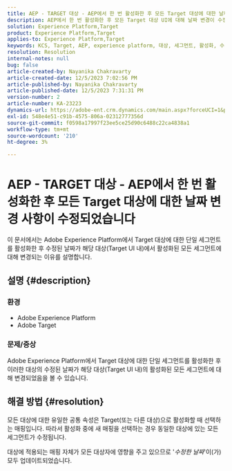 ```yaml
---
title: AEP - TARGET 대상 - AEP에서 한 번 활성화한 후 모든 Target 대상에 대한 날짜 변경 사항이 수정되었습니다
description: AEP에서 한 번 활성화한 후 모든 Target 대상 UI에 대해 날짜 변경이 수정된 이유를 알아보십시오.
solution: Experience Platform,Target
product: Experience Platform,Target
applies-to: Experience Platform,Target
keywords: KCS, Target, AEP, experience platform, 대상, 세그먼트, 활성화, 수정됨, 날짜
resolution: Resolution
internal-notes: null
bug: false
article-created-by: Nayanika Chakravarty
article-created-date: 12/5/2023 7:02:56 PM
article-published-by: Nayanika Chakravarty
article-published-date: 12/5/2023 7:31:31 PM
version-number: 2
article-number: KA-23223
dynamics-url: https://adobe-ent.crm.dynamics.com/main.aspx?forceUCI=1&pagetype=entityrecord&etn=knowledgearticle&id=072661e3-a093-ee11-be37-6045bd006793
exl-id: 548e4e51-c91b-4575-806a-02312777356d
source-git-commit: f0598a17997f23ee5ce25d90c6488c22ca4838a1
workflow-type: tm+mt
source-wordcount: '210'
ht-degree: 3%

---
```


# AEP - TARGET 대상 - AEP에서 한 번 활성화한 후 모든 Target 대상에 대한 날짜 변경 사항이 수정되었습니다


이 문서에서는 Adobe Experience Platform에서 Target 대상에 대한 단일 세그먼트를 활성화한 후 수정된 날짜가 해당 대상(Target UI 내)에서 활성화된 모든 세그먼트에 대해 변경되는 이유를 설명합니다.

## 설명 {#description}


### 환경

- Adobe Experience Platform
- Adobe Target


### 문제/증상

Adobe Experience Platform에서 Target 대상에 대한 단일 세그먼트를 활성화한 후 이러한 대상의 수정된 날짜가 해당 대상(Target UI 내)의 활성화된 모든 세그먼트에 대해 변경되었음을 볼 수 있습니다.


## 해결 방법 {#resolution}


모든 대상에 대한 유일한 공통 속성은 Target(또는 다른 대상)으로 활성화할 때 선택하는 매핑입니다. 따라서 활성화 중에 새 매핑을 선택하는 경우 동일한 대상에 있는 모든 세그먼트가 수정됩니다.

대상에 적용되는 매핑 자체가 모든 대상자에 영향을 주고 있으므로 &#39;*수정한 날짜*&#39;이(가) 모두 업데이트되었습니다.
